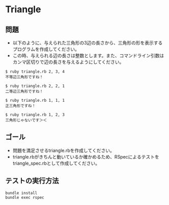 # Triangle

## 問題

- 以下のように、与えられた三角形の3辺の長さから、三角形の形を表示するプログラムを作成してください。
- この時、与えられる辺の長さは整数とします。また、コマンドライン引数はカンマ区切りで辺の長さを与えるようにしてください。

```
$ ruby triangle.rb 2, 3, 4
不等辺三角形ですね！

$ ruby triangle.rb 2, 2, 1
二等辺三角形ですね！

$ ruby triangle.rb 1, 1, 1
正三角形ですね！

$ ruby triangle.rb 1, 2, 3
三角形じゃないです＞＜
```

## ゴール

- 問題を満足させるtriangle.rbを作成してください。
- triangle.rbがきちんと動いているか確かめるため、RSpecによるテストをtriangle_spec.rbとして作成してください。


## テストの実行方法

```
bundle install
bundle exec rspec
```
